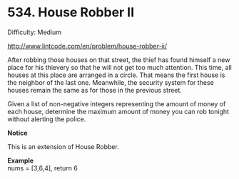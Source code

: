 # 534. House Robber II

Difficulty: Medium

http://www.lintcode.com/en/problem/house-robber-ii/

After robbing those houses on that street, the thief has found himself a new place for his thievery so that he will not get too much attention. This time, all houses at this place are arranged in a circle. That means the first house is the neighbor of the last one. Meanwhile, the security system for these houses remain the same as for those in the previous street.

Given a list of non-negative integers representing the amount of money of each house, determine the maximum amount of money you can rob tonight without alerting the police.

**Notice**  

This is an extension of House Robber.

**Example**     
nums = [3,6,4], return 6
